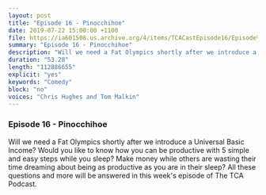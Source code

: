 ```yaml
---
layout: post
title: "Episode 16 - Pinocchihoe"
date: 2019-07-22 15:00:00 +1100
file: https://ia601508.us.archive.org/4/items/TCACastEpisode16/Episode%2016.mp3
summary: "Episode 16 - Pinocchihoe"
description: "Will we need a Fat Olympics shortly after we introduce a Universal Basic Income? Would you like to know how you can be productive with 5 simple and easy steps while you sleep? Make money while others are wasting their time dreaming about being as productive as you are in their sleep? All these questions and more will be answered in this week's episode of The TCA Podcast."
duration: "53.28"
length: "112886655"
explicit: "yes"
keywords: "Comedy"
block: "no"
voices: "Chris Hughes and Tom Malkin"
---
```


### Episode 16 - Pinocchihoe

Will we need a Fat Olympics shortly after we introduce a Universal Basic Income? Would you like to know how you can be productive with 5 simple and easy steps while you sleep? Make money while others are wasting their time dreaming about being as productive as you are in their sleep? All these questions and more will be answered in this week's episode of The TCA Podcast.
